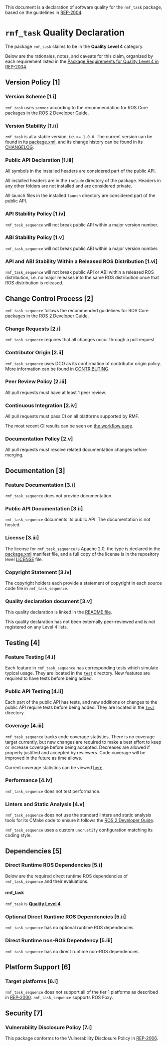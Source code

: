 This document is a declaration of software quality for the `rmf_task` package, based on the guidelines in [REP-2004](https://www.ros.org/reps/rep-2004.html).

# `rmf_task` Quality Declaration

The package `rmf_task` claims to be in the **Quality Level 4** category.

Below are the rationales, notes, and caveats for this claim, organized by each requirement listed in the [Package Requirements for Quality Level 4 in REP-2004](https://www.ros.org/reps/rep-2004.html).

## Version Policy [1]

### Version Scheme [1.i]

`rmf_task` uses `semver` according to the recommendation for ROS Core packages in the [ROS 2 Developer Guide](https://index.ros.org/doc/ros2/Contributing/Developer-Guide/#versioning).

### Version Stability [1.ii]

`rmf_task` is at a stable version, i.e. `>= 1.0.0`.
The current version can be found in its [package.xml](package.xml), and its change history can be found in its [CHANGELOG](CHANGELOG.rst).

### Public API Declaration [1.iii]

All symbols in the installed headers are considered part of the public API.

All installed headers are in the `include` directory of the package.
Headers in any other folders are not installed and are considered private.

All launch files in the installed `launch` directory are considered part of the public API.

### API Stability Policy [1.iv]

`rmf_task_sequence` will not break public API within a major version number.

### ABI Stability Policy [1.v]

`rmf_task_sequence` will not break public ABI within a major version number.

### API and ABI Stability Within a Released ROS Distribution [1.vi]

`rmf_task_sequence` will not break public API or ABI within a released ROS distribution, i.e. no major releases into the same ROS distribution once that ROS distribution is released.

## Change Control Process [2]

`rmf_task_sequence` follows the recommended guidelines for ROS Core packages in the [ROS 2 Developer Guide](https://index.ros.org/doc/ros2/Contributing/Developer-Guide/#package-requirements).

### Change Requests [2.i]

`rmf_task_sequence` requires that all changes occur through a pull request.

### Contributor Origin [2.ii]

`rmf_task_sequence` uses DCO as its confirmation of contributor origin policy.
More information can be found in [CONTRIBUTING](../CONTRIBUTING.md).

### Peer Review Policy [2.iii]

All pull requests must have at least 1 peer review.

### Continuous Integration [2.iv]

All pull requests must pass CI on all platforms supported by RMF.

The most recent CI results can be seen on [the workflow page](https://github.com/open-rmf/rmf_task/actions).

### Documentation Policy [2.v]

All pull requests must resolve related documentation changes before merging.

## Documentation [3]

### Feature Documentation [3.i]

`rmf_task_sequence` does not provide documentation.

### Public API Documentation [3.ii]

`rmf_task_sequence` documents its public API.
The documentation is not hosted.

### License [3.iii]

The license for `rmf_task_sequence` is Apache 2.0, the type is declared in the [package.xml](package.xml) manifest file, and a full copy of the license is in the repository level [LICENSE](../LICENSE) file.

### Copyright Statement [3.iv]

The copyright holders each provide a statement of copyright in each source code file in `rmf_task_sequence`.

### Quality declaration document [3.v]

This quality declaration is linked in the [README file](README.md).

This quality declaration has not been externally peer-reviewed and is not registered on any Level 4 lists.

## Testing [4]

### Feature Testing [4.i]

Each feature in `rmf_task_sequence` has corresponding tests which simulate typical usage.
They are located in the [`test`](https://github.com/open-rmf/rmf_task/tree/main/rmf_task_sequence/test) directory.
New features are required to have tests before being added.

### Public API Testing [4.ii]

Each part of the public API has tests, and new additions or changes to the public API require tests before being added.
They are located in the [`test`](https://github.com/open-rmf/rmf_task/tree/main/rmf_task_sequence/test) directory.

### Coverage [4.iii]

`rmf_task_sequence` tracks code coverage statistics.
There is no coverage target currently, but new changes are required to make a best effort to keep or increase coverage before being accepted.
Decreases are allowed if properly justified and accepted by reviewers.
Code coverage will be improved in the future as time allows.

Current coverage statistics can be viewed [here](https://codecov.io/gh/open-rmf/rmf_task).

### Performance [4.iv]

`rmf_task_sequence` does not test performance.

### Linters and Static Analysis [4.v]

`rmf_task_sequence` does not use the standard linters and static analysis tools for its CMake code to ensure it follows the [ROS 2 Developer Guide](https://index.ros.org/doc/ros2/Contributing/Developer-Guide/#linters).

`rmf_task_sequence` uses a custom `uncrustify` configuration matching its coding style.

## Dependencies [5]

### Direct Runtime ROS Dependencies [5.i]

Below are the required direct runtime ROS dependencies of `rmf_task_sequence` and their evaluations.

#### rmf\_task

`rmf_task` is [**Quality Level 4**](https://github.com/open-rmf/rmf_task/blob/main/rmf_task/QUALITY_DECLARATION.md).

### Optional Direct Runtime ROS Dependencies [5.ii]

`rmf_task_sequence` has no optional runtime ROS dependencies.

### Direct Runtime non-ROS Dependency [5.iii]

`rmf_task_sequence` has no direct runtime non-ROS dependencies.

## Platform Support [6]

### Target platforms [6.i]

`rmf_task_sequence` does not support all of the tier 1 platforms as described in [REP-2000](https://www.ros.org/reps/rep-2000.html#support-tiers).
`rmf_task_sequence` supports ROS Foxy.

## Security [7]

### Vulnerability Disclosure Policy [7.i]

This package conforms to the Vulnerability Disclosure Policy in [REP-2006](https://www.ros.org/reps/rep-2006.html).
